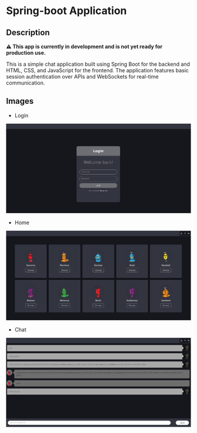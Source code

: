 # Spring-boot Application

## Description

**⚠️ This app is currently in development and is not yet ready for production use.**

This is a simple chat application built using Spring Boot for the backend and HTML, CSS, and JavaScript for the frontend. The application features basic session authentication over APIs and WebSockets for real-time communication. 

## Images
* Login

![Signup.](https://github.com/TheDeagle/Spring-Boot-App/blob/main/imgs/Login.png?raw=true)

* Home

![Signup.](https://github.com/TheDeagle/Spring-Boot-App/blob/main/imgs/Home.png?raw=true)

* Chat

![Chat.](https://github.com/TheDeagle/Spring-Boot-App/blob/main/imgs/Chat.png?raw=true)
